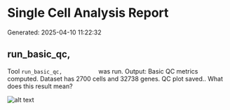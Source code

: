 # Single Cell Analysis Report

Generated: 2025-04-10 11:22:32

## run_basic_qc,           

Tool `run_basic_qc,           ` was run. Output: Basic QC metrics computed. Dataset has 2700 cells and 32738 genes. QC plot saved.. What does this result mean?

![alt text](qc_metrics.png)